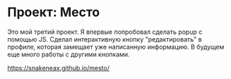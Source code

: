 # Проект: Место

Это мой третий проект. Я впервые попробовал сделать popup с помощью JS. 
Сделал интерактивную кнопку "редактировать" в профиле, которая 
замещает уже написанную информацию. В будущем еще много работы с другими 
кнопками.

https://snakeneax.github.io/mesto/